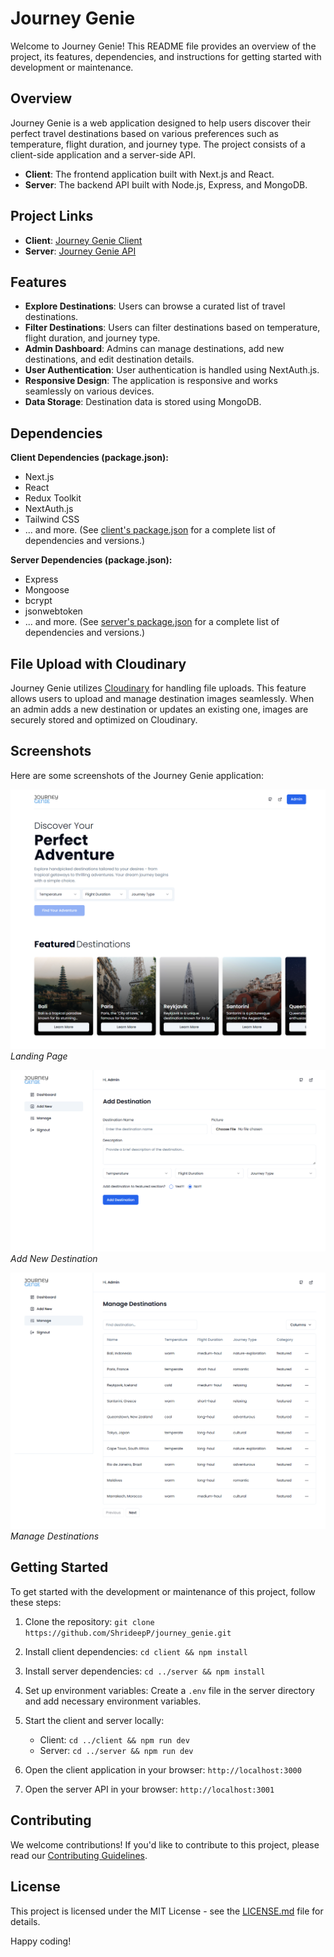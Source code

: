 # Journey Genie

Welcome to Journey Genie! This README file provides an overview of the project, its features, dependencies, and instructions for getting started with development or maintenance.

## Overview

Journey Genie is a web application designed to help users discover their perfect travel destinations based on various preferences such as temperature, flight duration, and journey type. The project consists of a client-side application and a server-side API.

- **Client**: The frontend application built with Next.js and React.
- **Server**: The backend API built with Node.js, Express, and MongoDB.

## Project Links

- **Client**: [Journey Genie Client](https://journeygenie.vercel.app/)
- **Server**: [Journey Genie API](https://api-journey-genie.vercel.app/)

## Features

- **Explore Destinations**: Users can browse a curated list of travel destinations.
- **Filter Destinations**: Users can filter destinations based on temperature, flight duration, and journey type.
- **Admin Dashboard**: Admins can manage destinations, add new destinations, and edit destination details.
- **User Authentication**: User authentication is handled using NextAuth.js.
- **Responsive Design**: The application is responsive and works seamlessly on various devices.
- **Data Storage**: Destination data is stored using MongoDB.

## Dependencies

**Client Dependencies (package.json):**

- Next.js
- React
- Redux Toolkit
- NextAuth.js
- Tailwind CSS
- ... and more. (See [client's package.json](client/package.json) for a complete list of dependencies and versions.)

**Server Dependencies (package.json):**

- Express
- Mongoose
- bcrypt
- jsonwebtoken
- ... and more. (See [server's package.json](server/package.json) for a complete list of dependencies and versions.)

## File Upload with Cloudinary

Journey Genie utilizes [Cloudinary](https://cloudinary.com/) for handling file uploads. This feature allows users to upload and manage destination images seamlessly. When an admin adds a new destination or updates an existing one, images are securely stored and optimized on Cloudinary.

## Screenshots

Here are some screenshots of the Journey Genie application:

![Screenshot 1](/screenshots//landing_page.png)
_Landing Page_

![Screenshot 2](/screenshots/add_destination.png)
_Add New Destination_

![Screenshot 3](/screenshots/manage_destination.png)
_Manage Destinations_

<!-- Add more screenshots and captions as needed -->

## Getting Started

To get started with the development or maintenance of this project, follow these steps:

1. Clone the repository: `git clone https://github.com/ShrideepP/journey_genie.git`

2. Install client dependencies: `cd client && npm install`

3. Install server dependencies: `cd ../server && npm install`

4. Set up environment variables: Create a `.env` file in the server directory and add necessary environment variables.

5. Start the client and server locally:

   - Client: `cd ../client && npm run dev`
   - Server: `cd ../server && npm run dev`

6. Open the client application in your browser: `http://localhost:3000`

7. Open the server API in your browser: `http://localhost:3001`

## Contributing

We welcome contributions! If you'd like to contribute to this project, please read our [Contributing Guidelines](CONTRIBUTING.md).

## License

This project is licensed under the MIT License - see the [LICENSE.md](LICENSE.md) file for details.

Happy coding!
